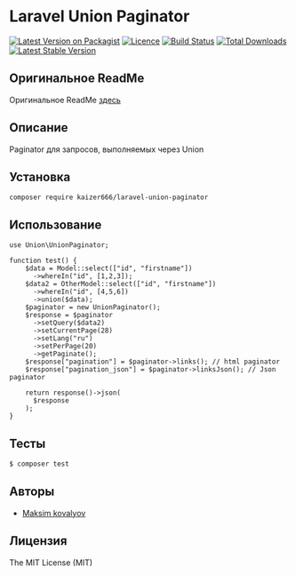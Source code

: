 # Laravel Union Paginator

[![Latest Version on Packagist](https://img.shields.io/packagist/v/kaizer666/laravel-union-paginator.svg?style=flat-square)](https://packagist.org/packages/kaizer666/laravel-union-paginator)
[![Licence](https://img.shields.io/packagist/l/kaizer666/laravel-union-paginator.svg?style=flat-square)](https://packagist.org/packages/kaizer666/laravel-union-paginator)
[![Build Status](https://travis-ci.org/kaizer666/LaravelUnionPaginator.svg?branch=master)](https://travis-ci.org/kaizer666/LaravelUnionPaginator)
[![Total Downloads](https://poser.pugx.org/kaizer666/laravel-union-paginator/d/total)](https://packagist.org/packages/kaizer666/laravel-union-paginator)
[![Latest Stable Version](https://poser.pugx.org/kaizer666/laravel-union-paginator/version)](https://packagist.org/packages/barryvdh/laravel-debugbar)
## Оригинальное ReadMe
Оригинальное ReadMe [здесь](README.md)

## Описание
Paginator для запросов, выполняемых через Union

## Установка

```$bash
composer require kaizer666/laravel-union-paginator
```

## Использование

```$php
use Union\UnionPaginator;

function test() {
    $data = Model::select(["id", "firstname"])
      ->whereIn("id", [1,2,3]);
    $data2 = OtherModel::select(["id", "firstname"])
      ->whereIn("id", [4,5,6])
      ->union($data);
    $paginator = new UnionPaginator();
    $response = $paginator
      ->setQuery($data2)
      ->setCurrentPage(28)
      ->setLang("ru")
      ->setPerPage(20)
      ->getPaginate();
    $response["pagination"] = $paginator->links(); // html paginator
    $response["pagination_json"] = $paginator->linksJson(); // Json paginator

    return response()->json(
      $response
    );
}
```

## Тесты

``` bash
$ composer test
```


## Авторы

- [Maksim kovalyov](https://github.com/kaizer666)

## Лицензия

The MIT License (MIT)
